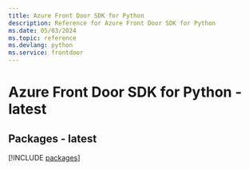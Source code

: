 ```yaml
---
title: Azure Front Door SDK for Python
description: Reference for Azure Front Door SDK for Python
ms.date: 05/03/2024
ms.topic: reference
ms.devlang: python
ms.service: frontdoor
---
```

# Azure Front Door SDK for Python - latest
## Packages - latest
[!INCLUDE [packages](front-door-index.md)]